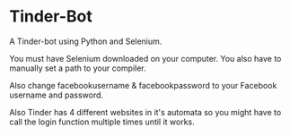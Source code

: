 # Tinder-Bot
A Tinder-bot using Python and Selenium. 

You must have Selenium downloaded on your computer. You also have to manually set a path to your compiler.


Also change facebookusername & facebookpassword to your Facebook username and password.

Also Tinder has 4 different websites in it's automata so you might have to call the login function multiple times until it works.



